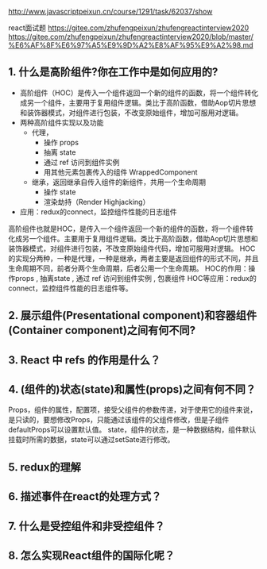 http://www.javascriptpeixun.cn/course/1291/task/62037/show


react面试题
https://gitee.com/zhufengpeixun/zhufengreactinterview2020
https://gitee.com/zhufengpeixun/zhufengreactinterview2020/blob/master/%E6%AF%8F%E6%97%A5%E9%9D%A2%E8%AF%95%E9%A2%98.md

## 1. 什么是高阶组件?你在工作中是如何应用的?
- 高阶组件（HOC）是传入一个组件返回一个新的组件的函数，将一个组件转化成另一个组件，主要用于复用组件逻辑。类比于高阶函数，借助Aop切片思想和装饰器模式，对组件进行包装，不改变原始组件，增加可服用对逻辑。
- 两种高阶组件实现以及功能
  - 代理，
    - 操作 props
    - 抽离 state
    - 通过 ref 访问到组件实例
    - 用其他元素包裹传入的组件 WrappedComponent
  - 继承，返回继承自传入组件的新组件，共用一个生命周期
    - 操作 state
    - 渲染劫持（Render Highjacking）
- 应用：redux的connect，监控组件性能的日志组件


高阶组件也就是HOC，是传入一个组件返回一个新的组件的函数，将一个组件转化成另一个组件。主要用于复用组件逻辑。类比于高阶函数，借助Aop切片思想和装饰器模式，对组件进行包装，不改变原始组件代码，增加可服用对逻辑。
HOC的实现分两种，一种是代理，一种是继承，两者主要是返回组件的形式不同，并且生命周期不同，前者分两个生命周期，后者公用一个生命周期。
HOC的作用：操作props , 抽离state , 通过 ref 访问到组件实例 , 包裹组件
HOC等应用：redux的connect，监控组件性能的日志组件等。


## 2. 展示组件(Presentational component)和容器组件(Container component)之间有何不同?

## 3. React 中 refs 的作用是什么？


## 4. (组件的)状态(state)和属性(props)之间有何不同？
Props，组件的属性，配置项，接受父组件的参数传递，对于使用它的组件来说，是只读的，要想修改Props，只能通过该组件的父组件修改，但是子组件defaultProps可以设置默认值。
state，组件的状态，是一种数据结构，组件默认挂载时所需的数据，state可以通过setSate进行修改。

## 5. redux的理解

## 6. 描述事件在react的处理方式？

## 7. 什么是受控组件和非受控组件？

## 8. 怎么实现React组件的国际化呢？


